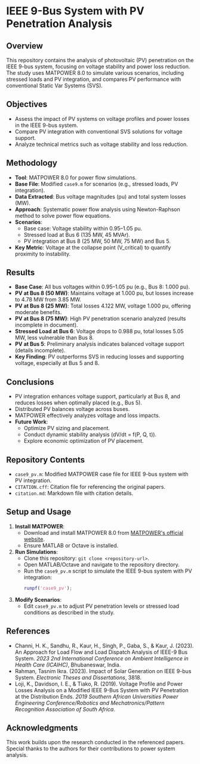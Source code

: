 # IEEE 9-Bus System with PV Penetration Analysis

## Overview
This repository contains the analysis of photovoltaic (PV) penetration on the IEEE 9-bus system, focusing on voltage stability and power loss reduction. The study uses MATPOWER 8.0 to simulate various scenarios, including stressed loads and PV integration, and compares PV performance with conventional Static Var Systems (SVS).

## Objectives
- Assess the impact of PV systems on voltage profiles and power losses in the IEEE 9-bus system.
- Compare PV integration with conventional SVS solutions for voltage support.
- Analyze technical metrics such as voltage stability and loss reduction.

## Methodology
- **Tool**: MATPOWER 8.0 for power flow simulations.
- **Base File**: Modified `case9.m` for scenarios (e.g., stressed loads, PV integration).
- **Data Extracted**: Bus voltage magnitudes (pu) and total system losses (MW).
- **Approach**: Systematic power flow analysis using Newton-Raphson method to solve power flow equations.
- **Scenarios**:
  - Base case: Voltage stability within 0.95–1.05 pu.
  - Stressed load at Bus 6 (135 MW, 45 MVAr).
  - PV integration at Bus 8 (25 MW, 50 MW, 75 MW) and Bus 5.
- **Key Metric**: Voltage at the collapse point (V_critical) to quantify proximity to instability.

## Results
- **Base Case**: All bus voltages within 0.95–1.05 pu (e.g., Bus 8: 1.000 pu).
- **PV at Bus 8 (50 MW)**: Maintains voltage at 1.000 pu, but losses increase to 4.78 MW from 3.85 MW.
- **PV at Bus 8 (25 MW)**: Total losses 4.122 MW, voltage 1.000 pu, offering moderate benefits.
- **PV at Bus 8 (75 MW)**: High PV penetration scenario analyzed (results incomplete in document).
- **Stressed Load at Bus 6**: Voltage drops to 0.988 pu, total losses 5.05 MW, less vulnerable than Bus 8.
- **PV at Bus 5**: Preliminary analysis indicates balanced voltage support (details incomplete).
- **Key Finding**: PV outperforms SVS in reducing losses and supporting voltage, especially at Bus 5 and 8.

## Conclusions
- PV integration enhances voltage support, particularly at Bus 8, and reduces losses when optimally placed (e.g., Bus 5).
- Distributed PV balances voltage across buses.
- MATPOWER effectively analyzes voltage and loss impacts.
- **Future Work**:
  - Optimize PV sizing and placement.
  - Conduct dynamic stability analysis (dV/dt = f(P, Q, t)).
  - Explore economic optimization of PV placement.

## Repository Contents
- `case9_pv.m`: Modified MATPOWER case file for IEEE 9-bus system with PV integration.
- `CITATION.cff`: Citation file for referencing the original papers.
- `citation.md`: Markdown file with citation details.

## Setup and Usage
1. **Install MATPOWER**:
   - Download and install MATPOWER 8.0 from [MATPOWER's official website](https://matpower.org/).
   - Ensure MATLAB or Octave is installed.
2. **Run Simulations**:
   - Clone this repository: `git clone <repository-url>`.
   - Open MATLAB/Octave and navigate to the repository directory.
   - Run the `case9_pv.m` script to simulate the IEEE 9-bus system with PV integration:
     ```matlab
     runpf('case9_pv');
     ```
3. **Modify Scenarios**:
   - Edit `case9_pv.m` to adjust PV penetration levels or stressed load conditions as described in the study.

## References
- Channi, H. K., Sandhu, R., Kaur, H., Singh, P., Gaba, S., & Kaur, J. (2023). An Approach for Load Flow and Load Dispatch Analysis of IEEE-9 Bus System. *2023 2nd International Conference on Ambient Intelligence in Health Care (ICAIHC)*, Bhubaneswar, India.
- Rahman, Tasnim Ikra. (2023). Impact of Solar Generation on IEEE 9-bus System. *Electronic Theses and Dissertations*, 3818.
- Loji, K., Davidson, I. E., & Tiako, R. (2019). Voltage Profile and Power Losses Analysis on a Modified IEEE 9-Bus System with PV Penetration at the Distribution Ends. *2019 Southern African Universities Power Engineering Conference/Robotics and Mechatronics/Pattern Recognition Association of South Africa*.

## Acknowledgments
This work builds upon the research conducted in the referenced papers. Special thanks to the authors for their contributions to power system analysis.
